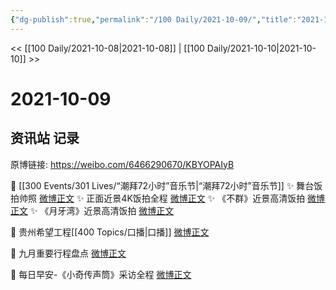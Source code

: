 ```yaml
---
{"dg-publish":true,"permalink":"/100 Daily/2021-10-09/","title":"2021-10-09","created":"2023-04-10T15:08:41.296+08:00","updated":"2023-04-10T15:09:04.004+08:00"}
---
```



<< [[100 Daily/2021-10-08\|2021-10-08]] | [[100 Daily/2021-10-10\|2021-10-10]] >>

# 2021-10-09

## 资讯站 记录

原博链接: https://weibo.com/6466290670/KBYOPAIyB

💫 [[300 Events/301 Lives/“潮拜72小时”音乐节\|“潮拜72小时”音乐节]]
✨ 舞台饭拍帅照 [微博正文](https://m.weibo.cn/6466290670/4690335534417008)
✨ 正面近景4K饭拍全程 [微博正文](https://m.weibo.cn/6466290670/4690411052861968)
✨ 《不群》近景高清饭拍 [微博正文](https://m.weibo.cn/6466290670/4690333956574936)
✨ 《月牙湾》近景高清饭拍 [微博正文](https://m.weibo.cn/6466290670/4690338558250267)

💫 贵州希望工程[[400 Topics/口播\|口播]] [微博正文](https://m.weibo.cn/6466290670/4690427754056509)

💫 九月重要行程盘点 [微博正文](https://m.weibo.cn/6466290670/4690387002984903)

💫 每日早安-《小奇传声筒》采访全程 [微博正文](https://m.weibo.cn/6466290670/4690306844854215)
